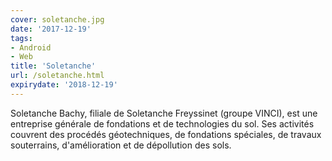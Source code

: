 ```yaml
---
cover: soletanche.jpg
date: '2017-12-19'
tags:
- Android
- Web
title: 'Soletanche'
url: /soletanche.html
expirydate: '2018-12-19'
---
```


Soletanche Bachy, filiale de Soletanche Freyssinet (groupe VINCI), est une entreprise générale de fondations et de technologies du sol. Ses activités couvrent des procédés géotechniques, de fondations spéciales, de travaux souterrains, d'amélioration et de dépollution des sols.